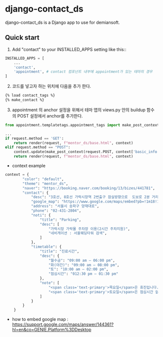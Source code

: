 django-contact_ds
==========

django-contact_ds is a Django app to use for demiansoft.

Quick start
------------

1. Add "contact" to your INSTALLED_APPS setting like this::
```python
INSTALLED_APPS = [
    ...
    'contact',
    'appointment', # contact 컴포넌트 내부에 appointment가 있는 테마의 경우
]
```

2. 코드를 넣고자 하는 위치에 다음을 추가 한다.
```html
{% load contact_tags %}
{% make_contact %}
```

3. appointment 의 anchor 설정을 위해서 테마 앱의 views.py 안의 buildup 함수의 POST 설정에서 anchor를 추가한다.
```python
from appointment.templatetags.appointment_tags import make_post_context

...
if request.method == 'GET':
    return render(request, f"mentor_ds/base.html", context)
elif request.method == "POST":
    context.update(make_post_context(request.POST, context['basic_info']['consult_email'], anchor="contact"))
    return render(request, f"mentor_ds/base.html", context)
```

* context example
```python
context = {
        "color": "default",
        "theme": "mentor_ds",
        "naver": "https://booking.naver.com/booking/13/bizes/441781",
        "contact": {
            "desc": "3호선, 8호선 가락시장역 2번출구 잠실방향으로  도보로 2분 거리에 위치",
            "google_map": "https://www.google.com/maps/embed?pb=!1m18!1m12!1m3!1d3165.53885481917!2d127.11330765109818!3d37.49520717971214!2m3!1f0!2f0!3f0!3m2!1i1024!2i768!4f13.1!3m3!1m2!1s0x357ca593b8c5f7ef%3A0xc814cf4db2f054ea!2z6rCA65297IK87ISx7LmY6rO87J2Y7JuQ!5e0!3m2!1sko!2skr!4v1648771966798!5m2!1sko!2skr",
            "address": "서울시 송파구 양재대로",
            "phone": "02-431-2804",
            "noti": {
                "title": "Parking",
                "desc": [
                    "가락시장 가락몰 주차장 이용(2시간 주차지원)",
                    "네비게이션 : 서울웨딩타워 검색",
                ]
            },
            "timetable": {
                "title": "진료시간",
                "desc": {
                    "월수금": "09:00 am – 06:00 pm",
                    "화(야간)": "09:00 am – 08:00 pm",
                    "토": "10:00 am – 02:00 pm",
                    "점심시간": "012:30 pm – 01:30 pm"
                },
                "note": [
                    "<span class='text-primary'>목요일</span>은 휴진입니다.",
                    "<span class='text-primary'>토요일</span>은 점심시간 없이 진료합니다.",
                ]
            }
        }
    }
```

* how to embed google map : https://support.google.com/maps/answer/144361?hl=en&co=GENIE.Platform%3DDesktop
